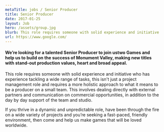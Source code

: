 ```yaml
---
metaTitle: jobs / Senior Producer
title: Senior Producer
date: 2017-01-25
layout: Job
hero: /assets/group.jpg
blurb: This role requires someone with solid experience and initiative who has experience tackling a wide range of tasks.
url: https://www.google.com/
---
```


#### We’re looking for a talented Senior Producer to join ustwo Games and help us to build on the success of Monument Valley, making new titles with stand-out production values, heart and broad appeal.

This role requires someone with solid experience and initiative who has experience tackling a wide range of tasks, this isn't just a project management role and requires a more holistic approach to what it means to be a producer on a small team. This involves dealing directly with external partners and communication on commercial opportunities, in addition to the day by day support of the team and studio.

If you thrive in a dynamic and unpredictable role, have been through the fire on a wide variety of projects and you’re seeking a fast-paced, friendly environment, then come and help us make games that will be loved worldwide.

